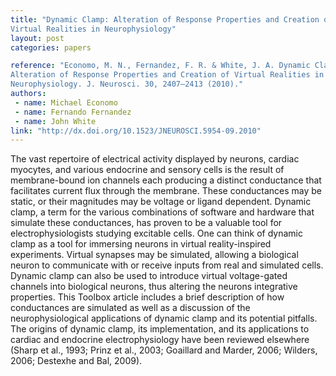 ```yaml
---
title: "Dynamic Clamp: Alteration of Response Properties and Creation of
Virtual Realities in Neurophysiology"
layout: post
categories: papers

reference: "Economo, M. N., Fernandez, F. R. & White, J. A. Dynamic Clamp:
Alteration of Response Properties and Creation of Virtual Realities in
Neurophysiology. J. Neurosci. 30, 2407–2413 (2010)."
authors: 
 - name: Michael Economo
 - name: Fernando Fernandez
 - name: John White
link: "http://dx.doi.org/10.1523/JNEUROSCI.5954-09.2010"
---
```


The vast repertoire of electrical activity displayed by neurons, cardiac
myocytes, and various endocrine and sensory cells is the result of
membrane-bound ion channels each producing a distinct conductance that
facilitates current flux through the membrane. These conductances may be
static, or their magnitudes may be voltage or ligand dependent. Dynamic clamp,
a term for the various combinations of software and hardware that simulate
these conductances, has proven to be a valuable tool for electrophysiologists
studying excitable cells. One can think of dynamic clamp as a tool for
immersing neurons in virtual reality-inspired experiments. Virtual synapses may
be simulated, allowing a biological neuron to communicate with or receive
inputs from real and simulated cells. Dynamic clamp can also be used to
introduce virtual voltage-gated channels into biological neurons, thus altering
the neurons integrative properties. This Toolbox article includes a brief
description of how conductances are simulated as well as a discussion of the
neurophysiological applications of dynamic clamp and its potential pitfalls.
The origins of dynamic clamp, its implementation, and its applications to
cardiac and endocrine electrophysiology have been reviewed elsewhere (Sharp et
al., 1993; Prinz et al., 2003; Goaillard and Marder, 2006; Wilders, 2006;
Destexhe and Bal, 2009).  
